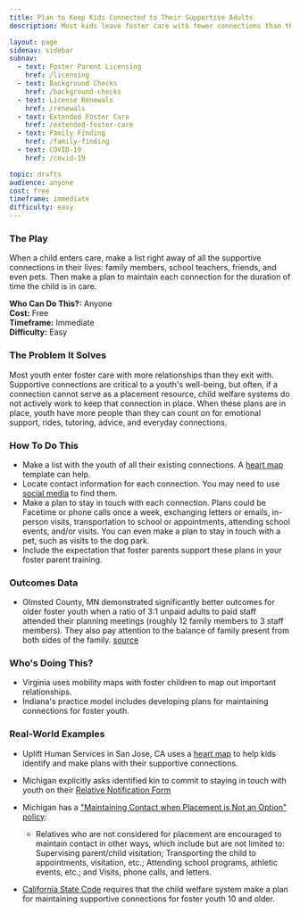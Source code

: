 ```yaml
---
title: Plan to Keep Kids Connected to Their Supportive Adults
description: Most kids leave foster care with fewer connections than they entered with. Systems can reverse this trend by making plans to maintain a child's existing relationships.

layout: page
sidenav: sidebar
subnav:
  - text: Foster Parent Licensing
    href: /licensing
  - text: Background Checks
    href: /background-checks
  - text: License Renewals
    href: /renewals
  - text: Extended Foster Care
    href: /extended-foster-care
  - text: Family Finding
    href: /family-finding
  - text: COVID-19
    href: /covid-19

topic: drafts
audience: anyone
cost: free
timeframe: immediate
difficulty: easy
---
```



### The Play

When a child enters care, make a list right away of all the supportive connections in their lives: family members, school teachers, friends, and even pets. Then make a plan to maintain each connection for the duration of time the child is in care.

**Who Can Do This?:**
Anyone<br />
**Cost:**
Free<br />
**Timeframe:**
Immediate<br />
**Difficulty:**
Easy<br />

### The Problem It Solves

Most youth enter foster care with more relationships than they exit with. Supportive connections are critical to a youth's well-being, but often, if a connection cannot serve as a placement resource, child welfare systems do not actively work to keep that connection in place. When these plans are in place, youth have more people than they can count on for emotional support, rides, tutoring, advice, and everyday connections.

### How To Do This

* Make a list with the youth of all their existing connections. A [heart map](/playbook/heart_maps) template can help.
* Locate contact information for each connection. You may need to use [social media](/playbook/use-social-media) to find them.
* Make a plan to stay in touch with each connection. Plans could be Facetime or phone calls once a week, exchanging letters or emails, in-person visits, transportation to school or appointments, attending school events, and/or visits. You can even make a plan to stay in touch with a pet, such as visits to the dog park.
* Include the expectation that foster parents support these plans in your foster parent training.


### Outcomes Data

* Olmsted County, MN demonstrated significantly better outcomes for older foster youth when a ratio of 3:1 unpaid adults to paid staff attended their planning meetings (roughly 12 family members to 3 staff members). They also pay attention to the balance of family present from both sides of the family. [source](https://anchor.fm/nipfc/episodes/Episode-10--Sustaining-Family-Involvement-ea7q6v)

### Who's Doing This?

* Virginia uses mobility maps with foster children to map out important relationships.
* Indiana's practice model includes developing plans for maintaining connections for foster youth.

### Real-World Examples

* Uplift Human Services in San Jose, CA uses a [heart map](/playbook/heart_maps) to help kids identify and make plans with their supportive connections.
* Michigan explicitly asks identified kin to commit to staying in touch with youth on their [Relative Notification Form](http://www.michigan.gov/documents/dhs/DHS-0990_265835_7.dot)
* Michigan has a ["Maintaining Contact when Placement is Not an Option" policy](https://dhhs.michigan.gov/OLMWEB/EX/FO/Public/FOM/722-03B.pdf):
  * Relatives who are not considered for placement are encouraged to maintain contact in other ways, which include but are not limited to: Supervising parent/child visitation; Transporting the child to appointments, visitation, etc.; Attending school programs, athletic events, etc.; and Visits, phone calls, and letters.
  
* [California State Code](https://leginfo.legislature.ca.gov/faces/codes_displaySection.xhtml?lawCode=WIC&sectionNum=16501.1) requires that the child welfare system make a plan for maintaining supportive connections for foster youth 10 and older.